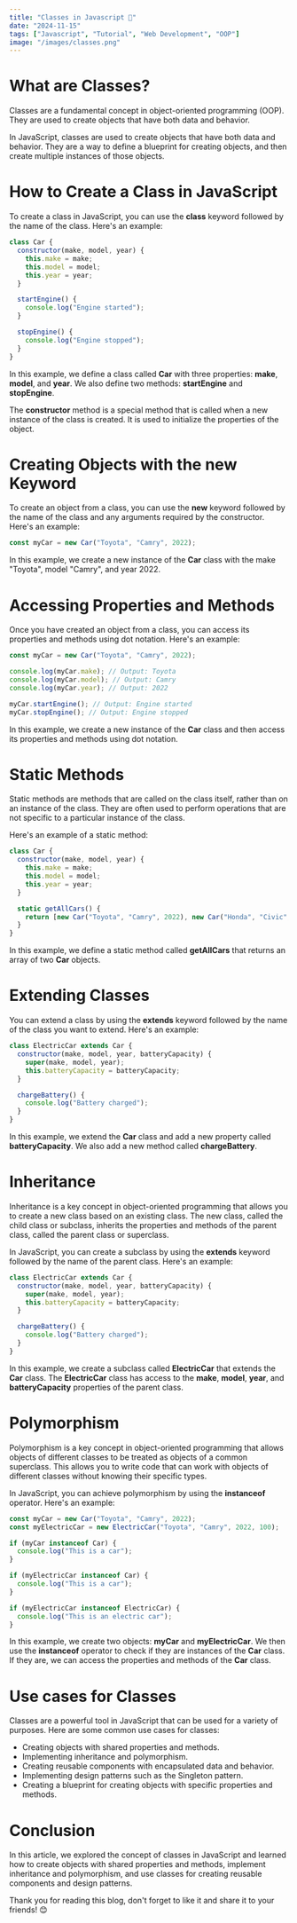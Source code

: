 ```yaml
---
title: "Classes in Javascript 🧐"
date: "2024-11-15"
tags: ["Javascript", "Tutorial", "Web Development", "OOP"]
image: "/images/classes.png"
---
```


# What are Classes?

Classes are a fundamental concept in object-oriented programming (OOP). They are used to create objects that have both
data and behavior.

In JavaScript, classes are used to create objects that have both data and behavior. They are a way to define a blueprint
for creating objects, and then create multiple instances of those objects.

# How to Create a Class in JavaScript

To create a class in JavaScript, you can use the **class** keyword followed by the name of the class. Here's an example:

```javascript
class Car {
  constructor(make, model, year) {
    this.make = make;
    this.model = model;
    this.year = year;
  }

  startEngine() {
    console.log("Engine started");
  }

  stopEngine() {
    console.log("Engine stopped");
  }
}
```

In this example, we define a class called **Car** with three properties: **make**, **model**, and **year**. We also define two
methods: **startEngine** and **stopEngine**.

The **constructor** method is a special method that is called when a new instance of the class is created. It is used to
initialize the properties of the object.

# Creating Objects with the **new** Keyword

To create an object from a class, you can use the **new** keyword followed by the name of the class and any arguments
required by the constructor. Here's an example:

```javascript
const myCar = new Car("Toyota", "Camry", 2022);
```

In this example, we create a new instance of the **Car** class with the make "Toyota", model "Camry", and year 2022.

# Accessing Properties and Methods

Once you have created an object from a class, you can access its properties and methods using dot notation. Here's an
example:

```javascript
const myCar = new Car("Toyota", "Camry", 2022);

console.log(myCar.make); // Output: Toyota
console.log(myCar.model); // Output: Camry
console.log(myCar.year); // Output: 2022

myCar.startEngine(); // Output: Engine started
myCar.stopEngine(); // Output: Engine stopped
```

In this example, we create a new instance of the **Car** class and then access its properties and methods using dot
notation.   

# Static Methods

Static methods are methods that are called on the class itself, rather than on an instance of the class. They are
often used to perform operations that are not specific to a particular instance of the class.

Here's an example of a static method:

```javascript
class Car {
  constructor(make, model, year) {
    this.make = make;
    this.model = model;
    this.year = year;
  }

  static getAllCars() {
    return [new Car("Toyota", "Camry", 2022), new Car("Honda", "Civic", 2021)];
  }
}
```

In this example, we define a static method called **getAllCars** that returns an array of two **Car** objects.


# Extending Classes

You can extend a class by using the **extends** keyword followed by the name of the class you want to extend. Here's an
example:

```javascript
class ElectricCar extends Car {
  constructor(make, model, year, batteryCapacity) {
    super(make, model, year);
    this.batteryCapacity = batteryCapacity;
  }

  chargeBattery() {
    console.log("Battery charged");
  }
}
```

In this example, we extend the **Car** class and add a new property called **batteryCapacity**. We also add a new method
called **chargeBattery**.

# Inheritance

Inheritance is a key concept in object-oriented programming that allows you to create a new class based on an existing
class. The new class, called the child class or subclass, inherits the properties and methods of the parent class, called
the parent class or superclass.

In JavaScript, you can create a subclass by using the **extends** keyword followed by the name of the parent class. Here's
an example:

```javascript
class ElectricCar extends Car {
  constructor(make, model, year, batteryCapacity) {
    super(make, model, year);
    this.batteryCapacity = batteryCapacity;
  }

  chargeBattery() {
    console.log("Battery charged");
  }
}
```

In this example, we create a subclass called **ElectricCar** that extends the **Car** class. The **ElectricCar** class has
access to the **make**, **model**, **year**, and **batteryCapacity** properties of the parent class.

# Polymorphism

Polymorphism is a key concept in object-oriented programming that allows objects of different classes to be treated as
objects of a common superclass. This allows you to write code that can work with objects of different classes without
knowing their specific types.

In JavaScript, you can achieve polymorphism by using the **instanceof** operator. Here's an example:

```javascript
const myCar = new Car("Toyota", "Camry", 2022);
const myElectricCar = new ElectricCar("Toyota", "Camry", 2022, 100);

if (myCar instanceof Car) {
  console.log("This is a car");
}

if (myElectricCar instanceof Car) {
  console.log("This is a car");
}

if (myElectricCar instanceof ElectricCar) {
  console.log("This is an electric car");
}
```

In this example, we create two objects: **myCar** and **myElectricCar**. We then use the **instanceof** operator to check if
they are instances of the **Car** class. If they are, we can access the properties and methods of the **Car** class.

# Use cases for Classes
 
Classes are a powerful tool in JavaScript that can be used for a variety of purposes. Here are some common use cases for
classes:

- Creating objects with shared properties and methods.
- Implementing inheritance and polymorphism.
- Creating reusable components with encapsulated data and behavior.
- Implementing design patterns such as the Singleton pattern.
- Creating a blueprint for creating objects with specific properties and methods.

# Conclusion

In this article, we explored the concept of classes in JavaScript and learned how to create objects with shared properties
and methods, implement inheritance and polymorphism, and use classes for creating reusable components and design patterns.

Thank you for reading this blog, don't forget to like it and share it to your friends! 😊
 

